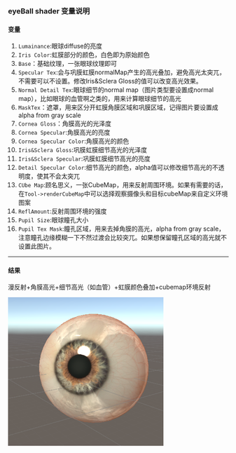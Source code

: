 ### eyeBall shader 变量说明

#### 变量
1. `Lumainance`:眼球diffuse的亮度
2. `Iris Color`:虹膜部分的颜色，白色即为原始颜色
3. `Base`：基础纹理，一张眼球纹理即可
4. `Specular Tex`:会与巩膜虹膜normalMap产生的高光叠加，避免高光太突兀，不需要可以不设置。修改Iris&Sclera Gloss的值可以改变高光效果。
5. `Normal Detail Tex`:眼球细节的normal map（图片类型要设置成normal map），比如眼球的血管啊之类的，用来计算眼球细节的高光
6. `MaskTex`：遮罩，用来区分开虹膜角膜区域和巩膜区域，记得图片要设置成alpha from gray scale
7. `Cornea Gloss`：角膜高光的光泽度
8. `Cornea Specular`:角膜高光的亮度
9. `Cornea Specular Color`:角膜高光的颜色
10. `Iris&Sclera Gloss`:巩膜虹膜细节高光的光泽度
11.  `Iris&Sclera Specular`:巩膜虹膜细节高光的亮度
12.  `Detail Specular Color`:细节高光的颜色，alpha值可以修改细节高光的不透明度，使其不会太突兀
13.  `CUbe Map`:顾名思义，一张CubeMap，用来反射周围环境。如果有需要的话，在`Tool->renderCubeMap`中可以选择观察摄像头和目标cubeMap来自定义环境图案
14.  `ReflAmount`:反射周围环境的强度
15.  `Pupil Size`:眼球瞳孔大小
16. `Pupil Tex Mask`:瞳孔区域，用来去掉角膜的高光，alpha from gray scale，注意瞳孔边缘模糊一下不然过渡会比较突兀。如果想保留瞳孔区域的高光就不设置此图片。

-------------------------------------
#### 结果
漫反射+角膜高光+细节高光（如血管）+虹膜颜色叠加+cubemap环境反射

![result](https://github.com/AcccGO/Unity/blob/master/demo.png)
